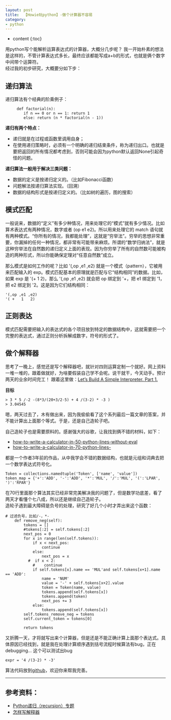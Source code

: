 ```yaml
---
layout: post
title:  【Howie玩python】-做个计算器不容易
category: 
- python  
---
```


* content
{:toc}


用python写个能解析运算表达式的计算器，大概分几步呢？
 我一开始朴素的想法是这样的，不管计算表达式多长，最终应该都能写成a+b的形式，也就是俩个数字中间带个运算符。   
 经过我的初步研究，大概要分如下步：

## 递归算法  
 

 递归算法有个经典的阶乘例子：
 
		 def factorial(n):
		    if n == 0 or n == 1: return 1
		    else: return (n * factorial(n - 1))
		    
**递归有两个特点：**  

 - 递归就是在过程或函数里调用自身；   
 - 在使用递归策略时，必须有一个明确的递归结束条件，称为递归出口。也就是要把返回的所有情况都考虑到，否则可能会因为python默认返回None引起奇怪的问题。

**递归算法一般用于解决三类问题：**    

- 数据的定义是按递归定义的。（比如Fibonacci函数）   
- 问题解法按递归算法实现。（回溯）    
- 数据的结构形式是按递归定义的。（比如树的遍历，图的搜索）    

## 模式匹配

一般说来，数据的“定义”有多少种情况，用来处理它的“模式”就有多少情况。比如算术表达式有两种情况，数字或者 (op e1 e2)。所以用来处理它的 match 语句就有两种模式。“你所有的情况，我都能处理”，这就是“穷举法”。穷举的思想非常重要，你漏掉的任何一种情况，都非常有可能带来麻烦。所谓的“数学归纳法”，就是这种穷举法在自然数的递归定义上面的表现。因为你穷举了所有的自然数可能被构造的两种形式，所以你能确保定理对“任意自然数”成立。

那么模式是如何工作的呢？比如 '(,op ,e1 ,e2) 就是一个模式（pattern），它被用来匹配输入的 exp。模式匹配基本的原理就是匹配与它“结构相同”的数据。比如，如果 exp 是 '(+ 1 2)，那么 '(,op ,e1 ,e2) 就会把 op 绑定到 '+，把 e1 绑定到 '1，把 e2 绑定到 '2。这是因为它们结构相同：

	'(,op ,e1 ,e2)
	'( +   1   2)

## 正则表达    
模式匹配需要把输入的表达式的各个项目放到特定的数据结构中，这就需要把一个完整的表达式，通过正则分析拆解成数字，符号的形式了。

## 做个解释器
思考了一晚上，感觉还是写个解释器吧，就针对四则运算定制一个就好。网上资料一堆一堆的，跟着做就好，为啥要假装自己学不会呢。说干就干，今天动手。预计两天的业余时间完工！
跟着这里做：[Let’s Build A Simple Interpreter. Part 1.](http://ruslanspivak.com/lsbasi-part1/)

**目标**  

	> 3 * 5 /-2 -(8*3/(20+3/2-5) + 4 /(3-2) * -3 )
	> 3.04545

嗯，两天过去了，木有做出来，因为我偷偷看了这个系列最后一篇文章的答案，并不能计算出上面那个等式。于是，还是自己造轮子吧。  

自己造轮子也是需要原料的。感谢强大的谷歌，让我找到俩不错的材料，如下：    

- [how-to-write-a-calculator-in-50-python-lines-without-eval](http://blog.erezsh.com/how-to-write-a-calculator-in-50-python-lines-without-eval/)    
- [how-to-write-a-calculator-in-70-python-lines-](http://blog.erezsh.com/how-to-write-a-calculator-in-70-python-lines-by-writing-a-recursive-descent-parser/)    

都是一个作者3年前的作品，从中我学会不错的数据结构，也就是元组和词典去把一个数学表达式符号化。    
	
	Token = collections.namedtuple('Token', ['name', 'value'])
	token_map = {'+':'ADD', '-':'ADD', '*':'MUL', '/':'MUL', '(':'LPAR', ')':'RPAR'}


在70行里面那个算法其实已经非常完美解决我的问题了，但是数学功底差，看了两天才看懂个七八成，所以还是继续自己造轮子。  
造轮子遇到最大障碍是负号的处理，研究了好几个小时才弄出来这个函数：    
	
	# 过滤负号，比如/-，*-
	    def remove_neg(self):
	        tokens = []
	        #tokens[:2] = self.tokens[:2]
	        next_pos = 0
	        for x in range(len(self.tokens)):
	            if x < next_pos:
	                continue
	            else:
	                next_pos = x
	          #  if x < 2:
	            #    continue
	            if self.tokens[x].name == 'MUL'and self.tokens[x+1].name == 'ADD':
	                name = 'NUM'
	                value = '-' + self.tokens[x+2].value
	                token = Token(name, value)
	                tokens.append(self.tokens[x])
	                tokens.append(token)
	                next_pos += 3
	            else:
	                tokens.append(self.tokens[x])
	        self.tokens_remove_neg = tokens
	        self.current_token = tokens[0]

	        return tokens


又折腾一天，才将就写出来个计算器，但是还是不能正确计算上面那个表达式。具体原因已经找到，就是我在处理计算顺序遇到括号流程时候算法有bug，正在debugging...
这个可以测试出bug

	expr = '4 /(3-2) * -3'

算法代码放到[github](https://github.com/HowieWang/pythonStudy/blob/master/s11/day2/calc_exp.py)，欢迎你来帮我完善。



---

## 参考资料：
* [Python递归（recursion）专题](http://www.cnblogs.com/balian/archive/2011/02/11/1951054.html)
* [怎样写解释器](http://www.cnblogs.com/heyonggang/archive/2012/12/18/2823177.html)
